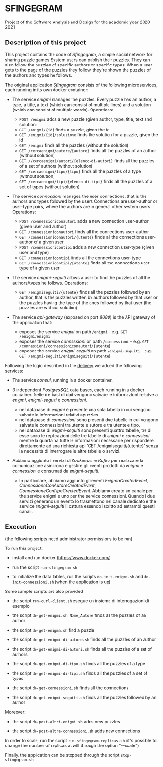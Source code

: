 # SFINGEGRAM

Project of the Software Analysis and Design for the academic year 2020-2021

## Description of this project

This project contains the code of *Sfingegram*, a simple social network for sharing puzzle games
System users can publish their puzzles.
They can also follow the puzzles of specific authors or specific types.
When a user gets to the page of the puzzles they follow, they're shown the puzzles of the authors and types he follows.

The original application *Sfingegram* consists of the following microservices, each running in its own docker container:

* The service *enigmi* manages the puzzles.
  Every puzzle has an author, a type, a title, a text (which can consist of multiple lines) and a solution (which can consist of multiple words).
  Operations:
  * `POST /enigmi` adds a new puzzle (given author, type, title, text and solution)
  * `GET /enigmi/{id}` finds a puzzle, given the id
  * `GET /enigmi/{id}/soluzione` finds the solution for a puzzle, given the id
  * `GET /enigmi` finds all the puzzles (without the solution)
  * `GET /cercaenigmi/autore/{autore}` finds all the puzzles of an author (without solution)
  * `GET //cercaenigmi/autori/{elenco-di-autori}` finds all the puzzles of a set of authors (without solution)
  * `GET /cercaenigmi/tipo/{tipo}` finds all the puzzles of a type (without solution)
  * `GET /cercaenigmi/tipi/{elenco-di-tipi}` finds all the puzzles of a set of types (without solution)

* The service *connessioni* manages the user connections, that is the authors and types followed by the users
  Connections are user-author or user-type pairs, where the authors are in general other system users
  Operations:
  * `POST /connessioniconautori` adds a new connection user-author (given user and author)
  * `GET /connessioniconautori` finds all the connections user-author
  * `GET /connessioniconautori/{utente}` finds all the connections user-author of a given user
  * `POST /connessionicontipi` adds a new connection user-type (given user and type)
  * `GET /connessionicontipi` finds all the connections user-type
  * `GET /connessionicontipi/{utente}` finds all the connections user-type of a given user

* The service *enigmi-seguiti* allows a user to find the puzzles of all the authors/types he follows.
  Operations:
  * `GET /enigmiseguiti/{utente}` finds all the puzzles followed by an author, that is the puzzles written by authors followed by that user or the puzzles having the type of the ones followed by that user (the puzzles are without solution)

* The service *api-gateway* (exposed on port *8080*) is the API gateway of the application that:
  * exposes the service *enigmi* on path `/enigmi` - e.g. `GET /enigmi/enigmi`
  * exposes the service *connessioni* on path `/connessioni` - e.g. `GET /connessioni/connessioniconautori/{utente}`
  * exposes the service *enigmi-seguiti* on path `/enigmi-seguiti` - e.g. `GET /enigmi-seguiti/enigmiseguiti/{utente}`

Following the logic described in the [delivery](http://cabibbo.inf.uniroma3.it/asw/progetti/asw-progetto-2021.pdf) we added the following services:

* The service *consul*, running in a docker container.

* 3 independent _PostgresSQL_ data bases, each running in a docker container. Nelle tre basi di dati vengono salvate le informazioni relative a *enigmi*, *enigmi-seguiti* e *connessioni*.
  * nel database di *enigmi* è presente una sola tabella in cui vengono salvate le informazioni relativi apuzzles.
  * nel database di *connessioni* sono presenti due tabelle in cui vengono salvate le connessioni tra utente e autore e tra utente e tipo.
  * nel database di *enigmi-seguiti* sono presenti quattro tabelle, tre di esse sono le replicazioni delle tre tabelle di *enigmi* e *connessioni* mentre la quarta ha tutte le informazioni necessarie per rispondere direttamente ad una richiesta api 'GET /enigmiseguiti/{utente}' senza la necessità di interrogare le altre tabelle o servizi.

* Abbiamo aggiunto i servizi di *Zookeeper* e *Kafka* per realizzare la comunicazione asincrona e gestire gli eventi prodotti da *enigmi* e *connessioni* e consumati da *enigmi-seguiti*.
  * In particolare, abbiamo aggiunto gli eventi *EnigmaCreatedEvent*, *ConnessioneConAutoreCreatedEvent*, *ConnessioneConTipoCreatedEvent*. Abbiamo creato un canale per the service enigmi e uno per the service connessioni. Quando i due servizi generano un evento lo trasmettono nel canale dedicato e the service *enigmi-seguiti* li cattura essendo iscritto ad entrambi questi canali.

## Execution
(the following scripts need administrator permissions to be run)

To run this project:

* install and run docker (https://www.docker.com/)

* run the script `run-sfingegram.sh`

* to initialize the data tables, run the scripts `do-init-enigmi.sh` and `do-init-connessioni.sh` (when the application is up)

Some sample scripts are also provided

* the script `run-curl-client.sh` esegue un insieme di interrogazioni di esempio

* the script `do-get-enigmi.sh Nome_Autore` finds all the puzzles of an author

* the script `do-get-enigma.sh` find a puzzle

* the script `do-get-enigmi-di-autore.sh` finds all the puzzles of an author

* the script `do-get-enigmi-di-autori.sh` finds all the puzzles of a set of authors 

* the script `do-get-enigmi-di-tipo.sh` finds all the puzzles of a type 

* the script `do-get-enigmi-di-tipi.sh` finds all the puzzles of a set of types

* the script `do-get-connessioni.sh` finds all the connections

* the script `do-get-enigmi-seguiti.sh` finds all the puzzles followed by an author

Moreover:

* the script `do-post-altri-enigmi.sh` adds new puzzles

* the script `do-post-altre-connessioni.sh` adds new connections

In order to scale, run the script `run-sfingegram-replicas.sh` (it's possible to change the number of replicas at will through the option "--scale")

Finally, the application can be stopped through the script `stop-sfingegram.sh`
